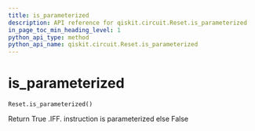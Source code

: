 ```yaml
---
title: is_parameterized
description: API reference for qiskit.circuit.Reset.is_parameterized
in_page_toc_min_heading_level: 1
python_api_type: method
python_api_name: qiskit.circuit.Reset.is_parameterized
---
```


# is\_parameterized

<span id="qiskit.circuit.Reset.is_parameterized" />

`Reset.is_parameterized()`

Return True .IFF. instruction is parameterized else False

